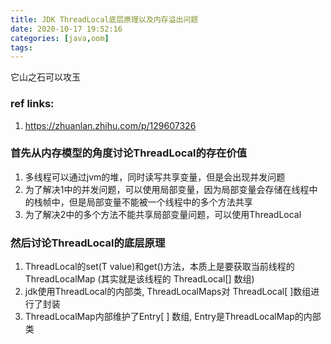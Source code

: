 ```yaml
---
title: JDK ThreadLocal底层原理以及内存溢出问题
date: 2020-10-17 19:52:16
categories: [java,oom]
tags:
---
```


它山之石可以攻玉

### ref links:

1. https://zhuanlan.zhihu.com/p/129607326



### 首先从内存模型的角度讨论ThreadLocal的存在价值

1. 多线程可以通过jvm的堆，同时读写共享变量，但是会出现并发问题
2. 为了解决1中的并发问题，可以使用局部变量，因为局部变量会存储在线程中的栈帧中，但是局部变量不能被一个线程中的多个方法共享
3. 为了解决2中的多个方法不能共享局部变量问题，可以使用ThreadLocal



### 然后讨论ThreadLocal的底层原理

1. ThreadLocal的set(T value)和get()方法，本质上是要获取当前线程的ThreadLocalMap (其实就是该线程的 ThreadLocal[]  数组)
2. jdk使用ThreadLocal的内部类, ThreadLocalMaps对 ThreadLocal[ ]数组进行了封装
3. ThreadLocalMap内部维护了Entry[ ] 数组, Entry是ThreadLocalMap的内部类